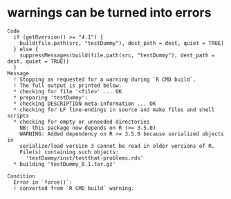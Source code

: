 # warnings can be turned into errors

    Code
      if (getRversion() >= "4.1") {
        build(file.path(src, "testDummy"), dest_path = dest, quiet = TRUE)
      } else {
        suppressMessages(build(file.path(src, "testDummy"), dest_path = dest, quiet = TRUE))
      }
    Message
      ! Stopping as requested for a warning during `R CMD build`.
      ! The full output is printed below.
      * checking for file '<file>' ... OK
      * preparing 'testDummy':
      * checking DESCRIPTION meta-information ... OK
      * checking for LF line-endings in source and make files and shell scripts
      * checking for empty or unneeded directories
        NB: this package now depends on R (>= 3.5.0)
        WARNING: Added dependency on R >= 3.5.0 because serialized objects in
        serialize/load version 3 cannot be read in older versions of R.
        File(s) containing such objects:
          'testDummy/inst/testthat-problems.rds'
      * building 'testDummy_0.1.tar.gz'
      
    Condition
      Error in `force()`:
      ! converted from `R CMD build` warning.

